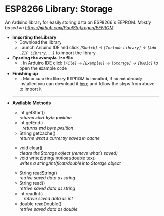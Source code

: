 # ESP8266 Library: Storage
An Arduino library for easily storing data on ESP8266´s EEPROM.
*Mostly based on https://github.com/PaulStoffregen/EEPROM*

 - **Importing the Library**
	+ Download the library
	+ Launch Arduino IDE and click *`[Sketch]`* *->* *`[Include Library]`* -> *`[Add .ZIP Library...]`* to import the library
- **Opening the example .ino file**
	+ I. In Arduino IDE click *`[File]`* *->* *`[Examples]`* -> *`[Storage]`* -> *`[basic]`* to open the example code
- **Finishing up**
	+ I. Make sure the library EEPROM is installed, if its not already installed you can download it [here](https://github.com/PaulStoffregen/EEPROM) and follow the steps from above to import it.
	---
- **Available Methods**
	>
	- int    getStart()⠀ ⠀ ⠀ ⠀ ⠀ ⠀ ⠀ ⠀ ⠀ ⠀ ⠀ ⠀ ⠀ ⠀ ⠀ ⠀ ⠀ ⠀ ⠀ ⠀ ⠀ ⠀ ⠀ ⠀ *returns start byte position*
	- int    getEnd()⠀ ⠀ ⠀ ⠀ ⠀ ⠀ ⠀ ⠀ ⠀ ⠀ ⠀ ⠀ ⠀ ⠀ ⠀ ⠀ ⠀ ⠀ ⠀ ⠀ ⠀ ⠀ ⠀ ⠀ ⠀*returns end byte position*
	- String getCache()⠀ ⠀ ⠀ ⠀ ⠀ ⠀ ⠀ ⠀ ⠀ ⠀ ⠀ ⠀ ⠀ ⠀ ⠀ ⠀ ⠀ ⠀ ⠀ ⠀ ⠀ ⠀ *returns what´s currently saved in cache*
	>
	- void   clear()⠀ ⠀ ⠀ ⠀ ⠀ ⠀ ⠀ ⠀ ⠀ ⠀ ⠀ ⠀ ⠀ ⠀ ⠀ ⠀ ⠀ ⠀ ⠀ ⠀ ⠀ ⠀ ⠀ ⠀ ⠀ *clears the Storage object (remove what´s saved)*
	- void    write(String/int/float/double text)⠀ ⠀ ⠀ ⠀ ⠀ ⠀ ⠀ ⠀ ⠀ ⠀ ⠀ ⠀ *writes a string/int/float/double into Storage object*
	>
	- String  readString()⠀ ⠀ ⠀ ⠀ ⠀ ⠀ ⠀ ⠀ ⠀ ⠀ ⠀ ⠀ ⠀ ⠀ ⠀ ⠀ ⠀ ⠀ ⠀ ⠀ ⠀ ⠀ *retrive saved data as string*
	- String  read()⠀ ⠀ ⠀ ⠀ ⠀ ⠀ ⠀ ⠀ ⠀ ⠀ ⠀ ⠀ ⠀ ⠀ ⠀ ⠀ ⠀ ⠀ ⠀ ⠀ ⠀ ⠀ ⠀ ⠀ ⠀ *retrive saved data as string*
	- int     readInt()⠀ ⠀ ⠀ ⠀ ⠀ ⠀ ⠀ ⠀ ⠀ ⠀ ⠀ ⠀ ⠀ ⠀ ⠀ ⠀ ⠀ ⠀ ⠀ ⠀ ⠀ ⠀ ⠀ ⠀ ⠀ *retrive saved data as int*
	- double  readDouble()⠀ ⠀ ⠀ ⠀ ⠀ ⠀ ⠀ ⠀ ⠀ ⠀ ⠀ ⠀ ⠀ ⠀ ⠀ ⠀ ⠀ ⠀ ⠀ ⠀ ⠀ *retrive saved data as double*
